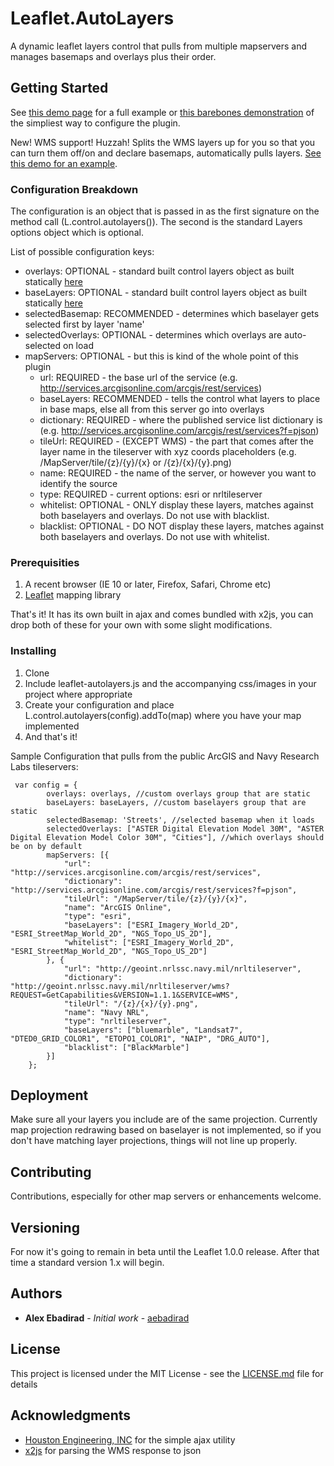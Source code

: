 # Leaflet.AutoLayers

A dynamic leaflet layers control that pulls from multiple mapservers and manages basemaps and overlays plus their order.

## Getting Started

See [this demo page](http://jmitz.github.io/Leaflet.AutoLayers/example/index.html) for a full example or [this barebones demonstration](http://jmitz.github.io/Leaflet.AutoLayers/example/simple.html) of the simpliest way to configure the plugin.

New! WMS support! Huzzah! Splits the WMS layers up for you so that you can turn them off/on and declare basemaps, automatically pulls layers. [See this demo for an example](http://jmitz.github.io/Leaflet.AutoLayers/example/wms.html).


### Configuration Breakdown

The configuration is an object that is passed in as the first signature on the method call (L.control.autolayers()). The second is the standard Layers options object which is optional.

List of possible configuration keys:
* overlays: OPTIONAL - standard built control layers object as built statically [here](http://leafletjs.com/examples/layers-control.html)
* baseLayers: OPTIONAL - standard built control layers object as built statically [here](http://leafletjs.com/examples/layers-control.html)
* selectedBasemap: RECOMMENDED - determines which baselayer gets selected first by layer 'name'
* selectedOverlays: OPTIONAL - determines which overlays are auto-selected on load
* mapServers: OPTIONAL - but this is kind of the whole point of this plugin
  * url: REQUIRED - the base url of the service (e.g. http://services.arcgisonline.com/arcgis/rest/services)
  * baseLayers: RECOMMENDED - tells the control what layers to place in base maps, else all from this server go into overlays
  * dictionary: REQUIRED - where the published service list dictionary is (e.g. http://services.arcgisonline.com/arcgis/rest/services?f=pjson)
  * tileUrl: REQUIRED - (EXCEPT WMS) - the part that comes after the layer name in the tileserver with xyz coords placeholders (e.g. /MapServer/tile/{z}/{y}/{x} or /{z}/{x}/{y}.png)
  * name: REQUIRED - the name of the server, or however you want to identify the source
  * type: REQUIRED - current options: esri or nrltileserver
  * whitelist: OPTIONAL - ONLY display these layers, matches against both baselayers and overlays. Do not use with blacklist.
  * blacklist: OPTIONAL - DO NOT display these layers, matches against both baselayers and overlays. Do not use with whitelist.

### Prerequisities

1. A recent browser (IE 10 or later, Firefox, Safari, Chrome etc)
2. [Leaflet](https://github.com/Leaflet/Leaflet) mapping library

That's it! It has its own built in ajax and comes bundled with x2js, you can drop both of these for your own with some slight modifications.

### Installing

1. Clone
2. Include leaflet-autolayers.js and the accompanying css/images in your project where appropriate
3. Create your configuration and place L.control.autolayers(config).addTo(map) where you have your map implemented
4. And that's it!


Sample Configuration that pulls from the public ArcGIS and Navy Research Labs tileservers:
```
 var config = {
        overlays: overlays, //custom overlays group that are static
        baseLayers: baseLayers, //custom baselayers group that are static
        selectedBasemap: 'Streets', //selected basemap when it loads
        selectedOverlays: ["ASTER Digital Elevation Model 30M", "ASTER Digital Elevation Model Color 30M", "Cities"], //which overlays should be on by default
        mapServers: [{
            "url": "http://services.arcgisonline.com/arcgis/rest/services",
            "dictionary": "http://services.arcgisonline.com/arcgis/rest/services?f=pjson",
            "tileUrl": "/MapServer/tile/{z}/{y}/{x}",
            "name": "ArcGIS Online",
            "type": "esri",
            "baseLayers": ["ESRI_Imagery_World_2D", "ESRI_StreetMap_World_2D", "NGS_Topo_US_2D"],
            "whitelist": ["ESRI_Imagery_World_2D", "ESRI_StreetMap_World_2D", "NGS_Topo_US_2D"]
        }, {
            "url": "http://geoint.nrlssc.navy.mil/nrltileserver",
            "dictionary": "http://geoint.nrlssc.navy.mil/nrltileserver/wms?REQUEST=GetCapabilities&VERSION=1.1.1&SERVICE=WMS",
            "tileUrl": "/{z}/{x}/{y}.png",
            "name": "Navy NRL",
            "type": "nrltileserver",
            "baseLayers": ["bluemarble", "Landsat7", "DTED0_GRID_COLOR1", "ETOPO1_COLOR1", "NAIP", "DRG_AUTO"],
            "blacklist": ["BlackMarble"]
        }]
    };

```

## Deployment

Make sure all your layers you include are of the same projection. Currently map projection redrawing based on baselayer is not implemented, so if you don't have matching layer projections, things will not line up properly.

## Contributing

Contributions, especially for other map servers or enhancements welcome.

## Versioning
For now it's going to remain in beta until the Leaflet 1.0.0 release. After that time a standard version 1.x will begin.

## Authors

* **Alex Ebadirad** - *Initial work* - [aebadirad](https://github.com/aebadirad)

## License

This project is licensed under the MIT License - see the [LICENSE.md](LICENSE.md) file for details

## Acknowledgments

* [Houston Engineering, INC](www.heigeo.com) for the simple ajax utility
* [x2js](https://github.com/abdmob/x2js) for parsing the WMS response to json
